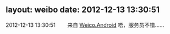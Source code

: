 layout: weibo
date: 2012-12-13 13:30:51
---
2012-12-13 13:30:51  &nbsp;&nbsp;&nbsp;&nbsp;&nbsp;&nbsp; 来自 <a href="http://app.weibo.com/t/feed/l4RWD" rel="nofollow">Weico.Android</a>
唔，服务员不错…… ​​​
